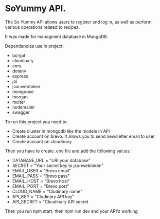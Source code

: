<h1>SoYummy API.</h1>

<p>The So Yummy API allows users to register and log in, as well as perform various operations related to recipes.</p>
<p>It was made for managment database in MongoDB.</p>
<p>Dependencies use in project: </p>
<ul>
  <li>bcrypt</li>
  <li>cloudinary</li>
  <li>cors</li>
  <li>dotenv</li>
  <li>express</li>
  <li>joi</li>
  <li>jsonwebtoken</li>
  <li>mongoose</li>
  <li>morgan</li>
  <li>multer</li>
  <li>nodemailer</li>
  <li>swagger</li>
</ul>

<p>To run this project you need to: </p>
<ul>
  <li>Create cluster in mongodb like the models in API</li>
  <li>Create account on brevo. It allows you to send newsletter email to user</li>
  <li>Create account on cloudinary</li>
</ul>
<p>Then you have to create .env file and add the following values: </p>
<ul>
<li>DATABASE_URL = "URI your database"</li>
<li>SECRET = "Your secret key to jsonwebtoken"</li>
<li>EMAIL_USER = "Brevo email"</li>
<li>EMAIL_PASS = "Brevo pass"</li>
<li>EMAIL_HOST = "Brevo host"</li>
<li>EMAIL_PORT = "Brevo port"</li>
<li>CLOUD_NAME = "Cludinary name"</li>
<li>API_KEY = "Cludinary API key"</li>
<li>API_SECRET = "Cloudinary API secret</li>
</ul>
<p>Then you run npm start, then npm run dev and your API's working</p>
